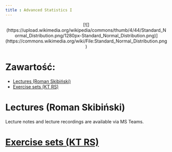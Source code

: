 ```yaml
---
title : Advanced Statistics I
---
```


<center>
[![](https://upload.wikimedia.org/wikipedia/commons/thumb/4/44/Standard_Normal_Distribution.png/1280px-Standard_Normal_Distribution.png)](https://commons.wikimedia.org/wiki/File:Standard_Normal_Distribution.png)
</center>



# Zawartość:

* [Lectures (Roman Skibiński)](#lectures-roman-skibiński)
* [Exercise sets (KT RS)](./000000pl.html)



# Lectures (Roman Skibiński)

Lecture notes and lecture recordings are available 
via MS Teams.


# [Exercise sets (KT RS)](./000000pl.html)


